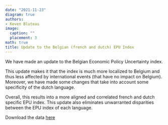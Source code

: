 ```yaml
---
date: "2021-11-23"
diagram: true
authors: 
- Keven Bluteau
image:
  caption: ""
  placement: 3
math: true
title: Update to the Belgian (french and dutch) EPU Index
---
```


We have made an update to the Belgian Economic Policy Uncertainty index.

This update makes it that the index is much more localized to Belgium and thus less affected by international events (that have no impact on Belgium). Moreover, we have made some changes that take into account some specificity of the dutch language. 

Overall, this results into a more aligned and correlated french and dutch specific EPU index. This update also eliminates unwarranted disparities between the EPU index of each language.

Download the data [here](https://sentometrics-research.com/download/epu-belgium/)
